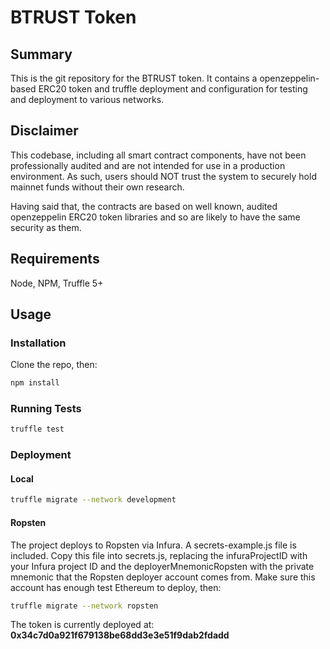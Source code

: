 # BTRUST Token

## Summary

This is the git repository for the BTRUST token. It contains a openzeppelin-based ERC20 token and truffle deployment and configuration for testing and deployment to various networks.

## Disclaimer

This codebase, including all smart contract components, have not been professionally audited and are not intended for use in a production environment. As such, users should NOT trust the system to securely hold mainnet funds without their own research.

Having said that, the contracts are based on well known, audited openzeppelin ERC20 token libraries and so are likely to have the same security as them.

## Requirements
Node, NPM, Truffle 5+

## Usage

### Installation

Clone the repo, then:

```bash
npm install
```

### Running Tests

```bash
truffle test
```

### Deployment

#### Local

```bash
truffle migrate --network development
```

#### Ropsten

The project deploys to Ropsten via Infura. A secrets-example.js file is included. Copy this file into secrets.js, replacing the infuraProjectID with your Infura project ID and the deployerMnemonicRopsten with the private mnemonic that the Ropsten deployer account comes from. Make sure this account has enough test Ethereum to deploy, then:

```bash
truffle migrate --network ropsten
```

The token is currently deployed at: **0x34c7d0a921f679138be68dd3e3e51f9dab2fdadd**
